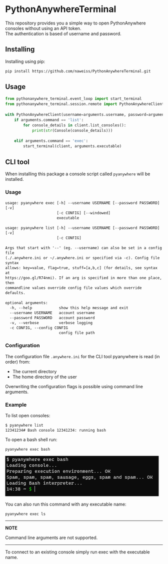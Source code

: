 # PythonAnywhereTerminal


This repository provides you a simple way to open PythonAnywhere consoles without using an API token.  
The authentication is based of username and password.

## Installing

Installing using pip:
```bash
pip install https://github.com/naweiss/PythonAnywhereTerminal.git
```

## Usage

```python
from pythonanywhere_terminal.event_loop import start_terminal
from pythonanywhere_terminal.session.remote import PythonAnywhereClient, Console

with PythonAnywhereClient(username=arguments.username, password=arguments.password) as client:
    if arguments.command == 'list':
        for console_details in client.list_consoles():
            print(str(Console(console_details)))
    
    elif arguments.command == 'exec':
        start_terminal(client, arguments.executable)
```

## CLI tool

When installing this package a console script called `pyanywhere` will be installed.

### Usage

```
usage: pyanywhere exec [-h] --username USERNAME [--password PASSWORD] [-v]
                       [-c CONFIG] [--windowed]
                       executable

usage: pyanywhere list [-h] --username USERNAME [--password PASSWORD] [-v]
                       [-c CONFIG]

Args that start with '--' (eg. --username) can also be set in a config file
(./.anywhere.ini or ~/.anywhere.ini or specified via -c). Config file syntax
allows: key=value, flag=true, stuff=[a,b,c] (for details, see syntax at
https://goo.gl/R74nmi). If an arg is specified in more than one place, then
commandline values override config file values which override defaults.

optional arguments:
  -h, --help            show this help message and exit
  --username USERNAME   account username
  --password PASSWORD   account password
  -v, --verbose         verbose logging
  -c CONFIG, --config CONFIG
                        config file path
```

### Configuration

The configuration file `.anywhere.ini` for the CLI tool pyanywhere is read (in order) from:
* The current directory
* The home directory of the user

Overwriting the configuration flags is possible using command line arguments.

### Example

To list open consoles:
```
$ pyanywhere list
12341234# Bash console 12341234: running bash
```

To open a bash shell run:
```
pyanywhere exec bash
```

![exec result](images/exec.png)

You can also run this command with any executable name:
```
pyanywhere exec ls
```

---
**NOTE**

Command line arguments are not supported.

---

To connect to an existing console simply run exec with the executable name.
